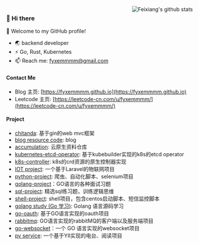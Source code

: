 <img align="right" src="https://image.fyxemmmm.cn/blog/images/cat.gif" alt="Feixiang's github stats" />

### 👋 Hi there
🎉 Welcome to my GitHub profile!
- 🌏 backend developer
- ⚡ Go, Rust, Kubernetes
- 📫 Reach me: fyxemmmm@gmail.com
### 


#### Contact Me 

- Blog 主页: [https://fyxemmmm.github.io](https://fyxemmmm.github.io)
- Leetcode 主页: [https://leetcode-cn.com/u/fyxemmmm/](https://leetcode-cn.com/u/fyxemmmm/)

#### Project

* [chitanda](https://github.com/fyxemmmm/chitanda): 基于gin的web mvc框架
* [blog resource code](https://github.com/fyxemmmm/fyxemmmm.github.io): blog
* [accumulation](https://github.com/fyxemmmm/accumulation): 云原生资料仓库
* [kubernetes-etcd-operator](https://github.com/fyxemmmm/kubernetes-etcd-operator): 基于kubebuilder实现的k8s的etcd operator
* [k8s-controller](https://github.com/fyxemmmm/k8s-controller-demo): k8s的crd资源的原生控制器实现
* [IOT project](https://github.com/fyxemmmm/ops-pointer): 一个基于Laravel的物联网项目
* [python-project](https://github.com/fyxemmmm/py-project/tree/master): 爬虫、自动化脚本、selenium项目
* [golang-project](https://github.com/fyxemmmm/golang-project)：GO语言的各种面试习题
* [sql-project](https://github.com/fyxemmmm/sql-project): 精选sql练习题，训练逻辑思维
* [shell-project](https://github.com/fyxemmmm/shells): shell项目，包含centos启动脚本、短信监控脚本
* [golang study (Go 学习)](https://github.com/fyxemmmm/golang-notes): Golang 语言源码学习
* [go-oauth](https://github.com/fyxemmmm/go-oauth-demo): 基于GO语言实现的oauth项目
* [rabbitmq](https://github.com/fyxemmmm/go-rabbmitmq-demo): GO语言实现的rabbitMQ的客户端以及服务端项目
* [go-websocket](https://github.com/fyxemmmm/go-websocket-demo)：一个 GO 语言实现的websocket项目
* [pv service](https://github.com/fyxemmmm/pv_service): 一个基于YII实现的电台、阅读项目

